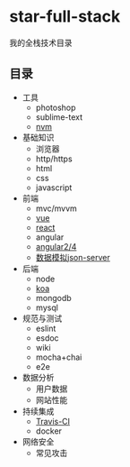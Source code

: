 # star-full-stack
我的全栈技术目录


## 目录

- 工具
    + photoshop
    + sublime-text
    + [nvm](./tools.md#nvm)
- 基础知识
    + 浏览器
    + http/https
    + html
    + css
    + javascript
- 前端
    + mvc/mvvm
    + [vue](https://github.com/howardwzh/star-vue)
    + [react](https://github.com/howardwzh/star-react)
    + angular
    + [angular2/4](https://github.com/howardwzh/star-angular2)
    + [数据模拟json-server](https://github.com/howardwzh/star-json-server)
- 后端
    + node
    + [koa](https://github.com/howardwzh/star-koa)
    + mongodb
    + mysql
- 规范与测试
    + eslint
    + esdoc
    + wiki
    + mocha+chai
    + e2e
- 数据分析
    + 用户数据
    + 网站性能
- 持续集成
    + [Travis-CI](https://github.com/ruanyf/jstraining/blob/master/demos/README.md#travis-ci)
    + docker
- 网络安全
    + 常见攻击